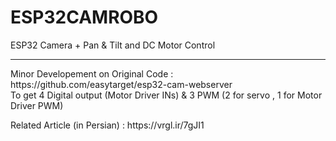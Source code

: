 # ESP32CAMROBO
ESP32 Camera + Pan &amp; Tilt and DC Motor Control
<hr>
Minor Developement on Original Code : https://github.com/easytarget/esp32-cam-webserver
<br>
To get 4 Digital output (Motor Driver INs) & 3 PWM (2 for servo , 1 for Motor Driver PWM)
<p>
	Related Article (in Persian) : https://vrgl.ir/7gJI1
</p>
